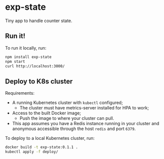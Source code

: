 # exp-state

Tiny app to handle counter state.

## Run it!

To run it locally, run:

```bash
npm install exp-state
npm start
curl http://localhost:3000/
```

## Deploy to K8s cluster

Requirements:

- A running Kubernetes cluster with `kubectl` configured;
  - The cluster must have metrics-server installed for HPA to work;
- Access to the built Docker image;
  - Push the image to where your cluster can pull.
- This app assumes you have a Redis instance running in your cluster and anonymous accessible through the host `redis` and port `6379`.

To deploy to a local Kubernetes cluster, run:

```bash
docker build -t exp-state:0.1.1 .
kubectl apply -f deploy/
```

